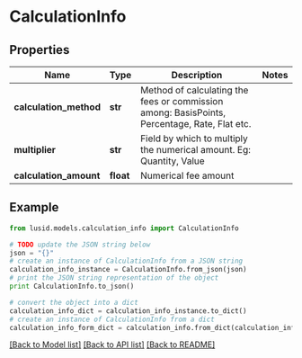 # CalculationInfo


## Properties
Name | Type | Description | Notes
------------ | ------------- | ------------- | -------------
**calculation_method** | **str** | Method of calculating the fees or commission among: BasisPoints, Percentage, Rate, Flat etc. | 
**multiplier** | **str** | Field by which to multiply the numerical amount. Eg: Quantity, Value | 
**calculation_amount** | **float** | Numerical fee amount | 

## Example

```python
from lusid.models.calculation_info import CalculationInfo

# TODO update the JSON string below
json = "{}"
# create an instance of CalculationInfo from a JSON string
calculation_info_instance = CalculationInfo.from_json(json)
# print the JSON string representation of the object
print CalculationInfo.to_json()

# convert the object into a dict
calculation_info_dict = calculation_info_instance.to_dict()
# create an instance of CalculationInfo from a dict
calculation_info_form_dict = calculation_info.from_dict(calculation_info_dict)
```
[[Back to Model list]](../README.md#documentation-for-models) [[Back to API list]](../README.md#documentation-for-api-endpoints) [[Back to README]](../README.md)


